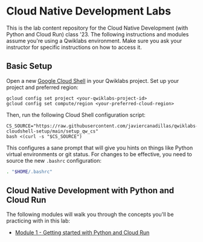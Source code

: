 # Cloud Native Development Labs

This is the lab content repository for the Cloud Native Development (with Python and Cloud Run) class '23. The following instructions and modules assume you're using a Qwiklabs environment. Make sure you ask your instructor for specific instructions on how to access it.

## Basic Setup

Open a new [Google Cloud Shell](shell.cloud.google.com) in your Qwiklabs project. Set up your project and preferred region:
```
gcloud config set project <your-qwiklabs-project-id>
gcloud config set compute/region <your-preferred-cloud-region>
```

Then, run the following Cloud Shell configuration script:
```
CS_SOURCE="https://raw.githubusercontent.com/javiercanadillas/qwiklabs-cloudshell-setup/main/setup_qw_cs"
bash <(curl -s "$CS_SOURCE")
```

This configures a sane prompt that will give you hints on things like Python virtual environments or git status. For changes to be effective, you need to source the new `.bashrc` configuration:

```bash
. "$HOME/.bashrc"
```

## Cloud Native Development with Python and Cloud Run

The following modules will walk you through the concepts you'll be practicing with in this lab:

- [Module 1 - Getting started with Python and Cloud Run](./Module1.md)
